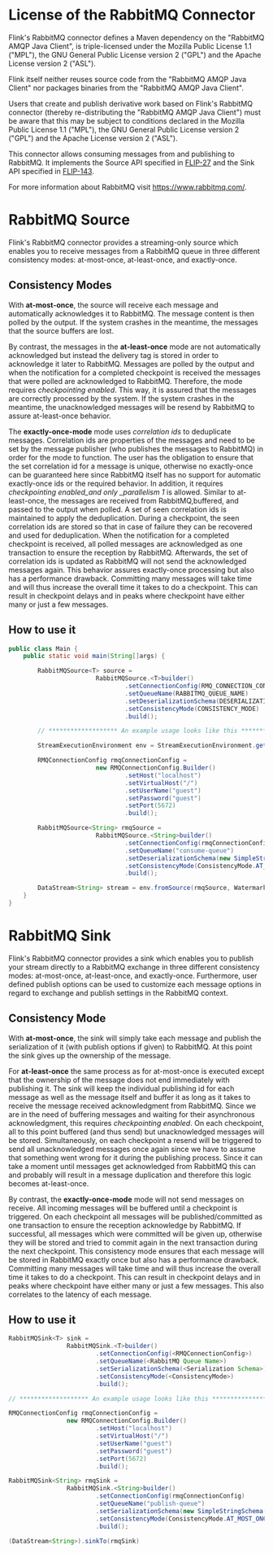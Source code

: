# License of the RabbitMQ Connector

Flink's RabbitMQ connector defines a Maven dependency on the
"RabbitMQ AMQP Java Client", is triple-licensed under the Mozilla Public License 1.1 ("MPL"),
the GNU General Public License version 2 ("GPL") and the Apache License version 2 ("ASL").

Flink itself neither reuses source code from the "RabbitMQ AMQP Java Client"
nor packages binaries from the "RabbitMQ AMQP Java Client".

Users that create and publish derivative work based on Flink's
RabbitMQ connector (thereby re-distributing the "RabbitMQ AMQP Java Client")
must be aware that this may be subject to conditions declared in the
Mozilla Public License 1.1 ("MPL"), the GNU General Public License version 2 ("GPL")
and the Apache License version 2 ("ASL").

This connector allows consuming messages from and publishing to RabbitMQ. It implements the
Source API specified in [FLIP-27](https://cwiki.apache.org/confluence/display/FLINK/FLIP-27%3A+Refactor+Source+Interface)
and the Sink API specified in [FLIP-143](https://cwiki.apache.org/confluence/display/FLINK/FLIP-143%3A+Unified+Sink+API).

For more information about RabbitMQ visit https://www.rabbitmq.com/.

# RabbitMQ Source

Flink's RabbitMQ connector provides a streaming-only source which enables you to receive messages
from a RabbitMQ queue in three different consistency modes: at-most-once, at-least-once,
and exactly-once.

## Consistency Modes

With **at-most-once**, the source will receive each message and automatically acknowledges it to
RabbitMQ. The message content is then polled by the output. If the system crashes in the meantime,
the messages that the source buffers are lost.

By contrast, the messages in the **at-least-once** mode are not automatically acknowledged but
instead the delivery tag is stored in order to acknowledge it later to RabbitMQ. Messages are polled
by the output and when the notification for a completed checkpoint is received the messages that were
polled are acknowledged to RabbitMQ. Therefore, the mode requires _checkpointing enabled_. This way,
it is assured that the messages are correctly processed by the system. If the system crashes in the
meantime, the unacknowledged messages will be resend by RabbitMQ to assure at-least-once behavior.

The **exactly-once-mode** mode uses _correlation ids_ to deduplicate messages. Correlation ids are
properties of the messages and need to be set by the message publisher (who publishes the messages
to RabbitMQ) in order for the mode to function. The user has the obligation to ensure that the set
correlation id for a message is unique, otherwise no exactly-once can be guaranteed here since
RabbitMQ itself has no support for automatic exactly-once ids or the required behavior. In addition,
it requires _checkpointing enabled_and only \_parallelism 1_ is allowed. Similar to at-least-once,
the messages are received from RabbitMQ,buffered, and passed to the output when polled. A set of
seen correlation ids is maintained to apply the deduplication. During a checkpoint, the seen
correlation ids are stored so that in case of failure they can be recovered and used for
deduplication. When the notification for a completed checkpoint is received, all polled messages are
acknowledged as one transaction to ensure the reception by RabbitMQ. Afterwards, the set of
correlation ids is updated as RabbitMQ will not send the acknowledged messages again. This behavior
assures exactly-once processing but also has a performance drawback. Committing many messages will
take time and will thus increase the overall time it takes to do a checkpoint. This can result in
checkpoint delays and in peaks where checkpoint have either many or just a few messages.

## How to use it

```java
public class Main {
    public static void main(String[]args) {

        RabbitMQSource<T> source =
                        RabbitMQSource.<T>builder()
                                .setConnectionConfig(RMQ_CONNECTION_CONFIG)
                                .setQueueName(RABBITMQ_QUEUE_NAME)
                                .setDeserializationSchema(DESERIALIZATION_SCHEMA)
                                .setConsistencyMode(CONSISTENCY_MODE)
                                .build();

        // ******************* An example usage looks like this *******************

        StreamExecutionEnvironment env = StreamExecutionEnvironment.getExecutionEnvironment();

        RMQConnectionConfig rmqConnectionConfig =
                        new RMQConnectionConfig.Builder()
                                .setHost("localhost")
                                .setVirtualHost("/")
                                .setUserName("guest")
                                .setPassword("guest")
                                .setPort(5672)
                                .build();

        RabbitMQSource<String> rmqSource =
                        RabbitMQSource.<String>builder()
                                .setConnectionConfig(rmqConnectionConfig)
                                .setQueueName("consume-queue")
                                .setDeserializationSchema(new SimpleStringSchema())
                                .setConsistencyMode(ConsistencyMode.AT_MOST_ONCE)
                                .build();

        DataStream<String> stream = env.fromSource(rmqSource, WatermarkStrategy.noWatermarks(), "RMQSource");
    }
}
```

# RabbitMQ Sink

Flink's RabbitMQ connector provides a sink which enables you to publish your stream directly
to a RabbitMQ exchange in three different consistency modes: at-most-once, at-least-once,
and exactly-once. Furthermore, user defined publish options can be used to customize each message
options in regard to exchange and publish settings in the RabbitMQ context.

## Consistency Mode

With **at-most-once**, the sink will simply take each message and publish the serialization of it
(with publish options if given) to RabbitMQ. At this point the sink gives up the ownership of the message.

For **at-least-once** the same process as for at-most-once is executed except that the ownership of
the message does not end immediately with publishing it. The sink will keep the individual publishing
id for each message as well as the message itself and buffer it as long as it takes to receive the
message received acknowledgment from RabbitMQ. Since we are in the need of buffering messages and waiting
for their asynchronous acknowledgment, this requires _checkpointing enabled_. On each checkpoint,
all to this point buffered (and thus send) but unacknowledged messages will be stored. Simultaneously,
on each checkpoint a resend will be triggered to send all unacknowledged messages once again since
we have to assume that something went wrong for it during the publishing process. Since it can take a
moment until messages get acknowledged from RabbitMQ this can and probably will result in a message
duplication and therefore this logic becomes at-least-once.

By contrast, the **exactly-once-mode** mode will not send messages on receive. All incoming messages
will be buffered until a checkpoint is triggered. On each checkpoint all messages will be
published/committed as one transaction to ensure the reception acknowledge by RabbitMQ.
If successful, all messages which were committed will be given up, otherwise they will be stored
and tried to commit again in the next transaction during the next checkpoint.
This consistency mode ensures that each message will be stored in RabbitMQ exactly once but also has
a performance drawback. Committing many messages will take time and will thus increase the overall
time it takes to do a checkpoint. This can result in checkpoint delays and in peaks where
checkpoint have either many or just a few messages. This also correlates to the latency of each message.

## How to use it

```java
RabbitMQSink<T> sink =
                RabbitMQSink.<T>builder()
                        .setConnectionConfig(<RMQConnectionConfig>)
                        .setQueueName(<RabbitMQ Queue Name>)
                        .setSerializationSchema(<Serialization Schema>)
                        .setConsistencyMode(<ConsistencyMode>)
                        .build();

// ******************* An example usage looks like this *******************

RMQConnectionConfig rmqConnectionConfig =
                new RMQConnectionConfig.Builder()
                        .setHost("localhost")
                        .setVirtualHost("/")
                        .setUserName("guest")
                        .setPassword("guest")
                        .setPort(5672)
                        .build();

RabbitMQSink<String> rmqSink =
                RabbitMQSink.<String>builder()
                        .setConnectionConfig(rmqConnectionConfig)
                        .setQueueName("publish-queue")
                        .setSerializationSchema(new SimpleStringSchema())
                        .setConsistencyMode(ConsistencyMode.AT_MOST_ONCE)
                        .build();

(DataStream<String>).sinkTo(rmqSink)
```
